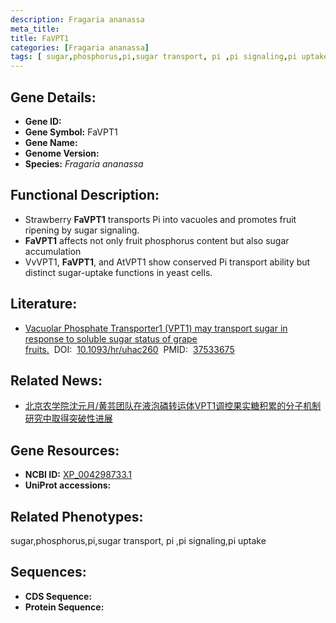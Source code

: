 ```yaml
---
description: Fragaria ananassa
meta_title:
title: FaVPT1
categories: [Fragaria ananassa]
tags: [ sugar,phosphorus,pi,sugar transport, pi ,pi signaling,pi uptake ]
---
```


## Gene Details:
- **Gene ID:**	[]()
- **Gene Symbol:** FaVPT1
- **Gene Name:** 
- **Genome Version:** []()
- **Species:** *Fragaria ananassa*

## Functional Description:
   - Strawberry **FaVPT1** transports Pi into vacuoles and promotes fruit ripening by sugar signaling.
   - **FaVPT1** affects not only fruit phosphorus content but also sugar accumulation
   - VvVPT1, **FaVPT1**, and AtVPT1 show conserved Pi transport ability but distinct sugar-uptake functions in yeast cells.

## Literature:
   - [Vacuolar Phosphate Transporter1 (VPT1) may transport sugar in response to soluble sugar status of grape fruits.]( https://academic.oup.com/hr/article/10/2/uhac260/6840708?login=true)&nbsp;&nbsp;DOI:&nbsp;&nbsp;[10.1093/hr/uhac260](https://academic.oup.com/hr/article/10/2/uhac260/6840708?login=true)&nbsp;&nbsp;PMID:&nbsp;&nbsp;[37533675](https://pubmed.ncbi.nlm.nih.gov/37533675/)

## Related News:
   - [北京农学院沈元月/黄芸团队在液泡磷转运体VPT1调控果实糖积累的分子机制研究中取得突破性进展](https://mp.weixin.qq.com/s?__biz=MzIyOTY2NDYyNQ==&mid=2247561389&idx=4&sn=0045476d5007d0f8c230ba58648065cf&chksm=e8bc82b3dfcb0ba5b40abf32962112e33e6c1570e622adacdc6d27bf0e5ee36d526e3eb020c4&scene=27#wechat_redirect)

## Gene Resources:
- **NCBI ID:** [XP_004298733.1](https://www.ncbi.nlm.nih.gov/gene/?term=XP_004298733.1)
- **UniProt accessions:** [](https://www.uniprot.org/uniprotkb//entry)

## Related Phenotypes:
sugar,phosphorus,pi,sugar transport, pi ,pi signaling,pi uptake

## Sequences:
- **CDS Sequence:**
- **Protein Sequence:**
